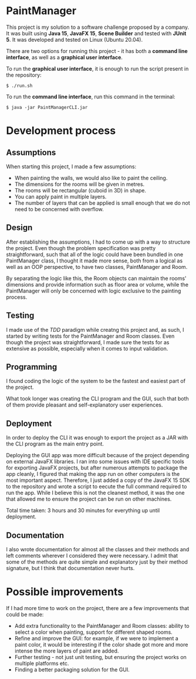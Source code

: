 # PaintManager

This project is my solution to a software challenge proposed by a company. It was built using **Java 15**, **JavaFX 15**, **Scene Builder** and tested with **JUnit 5**. It was developed and tested on Linux (Ubuntu 20.04).

There are two options for running this project - it has both a **command line interface**, as well as a **graphical user interface**.

To run the **graphical user interface**, it is enough to run the script present in the repository:
```
$ ./run.sh
```

To run the **command line interface**, run this command in the terminal:
```
$ java -jar PaintManagerCLI.jar
```

# Development process
## Assumptions

When starting this project, I made a few assumptions:
  * When painting the walls, we would also like to paint the ceiling.
  * The dimensions for the rooms will be given in metres.
  * The rooms will be rectangular (cuboid in 3D) in shape.
  * You can apply paint in multiple layers.
  * The number of layers that can be applied is small enough that we do not need to be concerned with overflow.

## Design

After establishing the assumptions, I had to come up with a way to structure the project. Even though the problem specification was pretty straightforward, such that all of the logic could have been bundled in one PaintManager class, I thought it made more sense, both from a logical as well as an OOP perspective, to have two classes, PaintManager and Room.

By separating the logic like this, the Room objects can maintain the rooms' dimensions and provide information such as floor area or volume, while the PaintManager will only be concerned with logic exclusive to the painting process.

## Testing

I made use of the *TDD* paradigm while creatng this project and, as such, I started by writing tests for the PaintManager and Room classes. Even though the project was straightforward, I made sure the tests for as extensive as possible, especially when it comes to input validation.

## Programming

I found coding the logic of the system to be the fastest and easiest part of the project.

What took longer was creating the CLI program and the GUI, such that both of them provide pleasant and self-explanatory user experiences.

## Deployment

In order to deploy the CLI it was enough to export the project as a JAR with the CLI program as the main entry point.

Deploying the GUI app was more difficult because of the project depending on external JavaFX libraries. I ran into some issues with IDE specific tools for exporting JavaFX projects, but after numerous attempts to package the app cleanly, I figured that making the app run on other computers is the most important aspect. Therefore, I just added a copy of the JavaFX 15 SDK to the repository and wrote a script to eecute the full command required to run the app. While I believe this is not the cleanest method, it was the one that allowed me to ensure the project can be run on other machines.

Total time taken: 3 hours and 30 minutes for everything up until deployment.

## Documentation

I also wrote documentation for almost all the classes and their methods and left comments wherever I considered they were necessary. I admit that some of the methods are quite simple and explanatory just by their method signature, but I think that documentation never hurts.

# Possible improvements

If I had more time to work on the project, there are a few improvements that could be made:
  
  * Add extra functionality to the PaintManager and Room classes: ability to select a color when painting, support for different shaped rooms.
  * Refine and improve the GUI: for example, if we were to implement a paint color, it would be interesting if the color shade got more and more intense the more layers of paint are added.
  * Further testing - not just unit testing, but ensuring the project works on multiple platforms etc.
  * Finding a better packaging solution for the GUI. 
